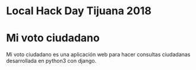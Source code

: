 # Local Hack Day Tijuana 2018
# Mi voto ciudadano
Mi voto ciudadano es una aplicación web para hacer consultas ciudadanas desarrollada en python3 con django.
